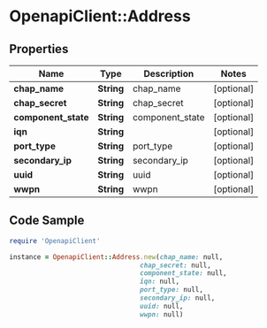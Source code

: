 # OpenapiClient::Address

## Properties

Name | Type | Description | Notes
------------ | ------------- | ------------- | -------------
**chap_name** | **String** | chap_name | [optional] 
**chap_secret** | **String** | chap_secret | [optional] 
**component_state** | **String** | component_state | [optional] 
**iqn** | **String** |  | [optional] 
**port_type** | **String** | port_type | [optional] 
**secondary_ip** | **String** | secondary_ip | [optional] 
**uuid** | **String** | uuid | [optional] 
**wwpn** | **String** | wwpn | [optional] 

## Code Sample

```ruby
require 'OpenapiClient'

instance = OpenapiClient::Address.new(chap_name: null,
                                 chap_secret: null,
                                 component_state: null,
                                 iqn: null,
                                 port_type: null,
                                 secondary_ip: null,
                                 uuid: null,
                                 wwpn: null)
```


